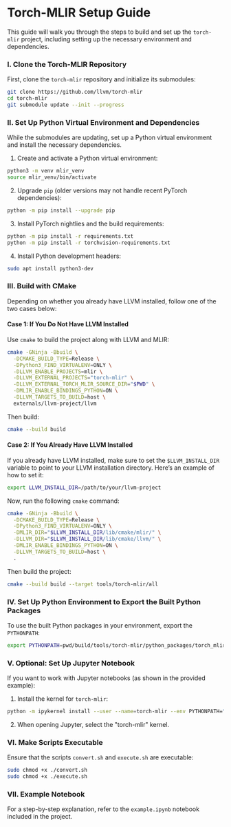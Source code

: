 
# Torch-MLIR Setup Guide

This guide will walk you through the steps to build and set up the `torch-mlir` project, including setting up the necessary environment and dependencies.

### I. Clone the Torch-MLIR Repository

First, clone the `torch-mlir` repository and initialize its submodules:

```bash
git clone https://github.com/llvm/torch-mlir
cd torch-mlir
git submodule update --init --progress
```

### II. Set Up Python Virtual Environment and Dependencies

While the submodules are updating, set up a Python virtual environment and install the necessary dependencies.

1. Create and activate a Python virtual environment:

```bash
python3 -m venv mlir_venv
source mlir_venv/bin/activate
```

2. Upgrade `pip` (older versions may not handle recent PyTorch dependencies):

```bash
python -m pip install --upgrade pip
```

3. Install PyTorch nightlies and the build requirements:

```bash
python -m pip install -r requirements.txt
python -m pip install -r torchvision-requirements.txt
```

4. Install Python development headers:

```bash
sudo apt install python3-dev
```

### III. Build with CMake

Depending on whether you already have LLVM installed, follow one of the two cases below:

#### Case 1: If You Do Not Have LLVM Installed

Use `cmake` to build the project along with LLVM and MLIR:

```bash
cmake -GNinja -Bbuild \
  -DCMAKE_BUILD_TYPE=Release \
  -DPython3_FIND_VIRTUALENV=ONLY \
  -DLLVM_ENABLE_PROJECTS=mlir \
  -DLLVM_EXTERNAL_PROJECTS="torch-mlir" \
  -DLLVM_EXTERNAL_TORCH_MLIR_SOURCE_DIR="$PWD" \
  -DMLIR_ENABLE_BINDINGS_PYTHON=ON \
  -DLLVM_TARGETS_TO_BUILD=host \
  externals/llvm-project/llvm
```

Then build:

```bash
cmake --build build
```

#### Case 2: If You Already Have LLVM Installed

If you already have LLVM installed, make sure to set the `$LLVM_INSTALL_DIR` variable to point to your LLVM installation directory. Here’s an example of how to set it:

```bash
export LLVM_INSTALL_DIR=/path/to/your/llvm-project
```

Now, run the following `cmake` command:

```bash
cmake -GNinja -Bbuild \
  -DCMAKE_BUILD_TYPE=Release \
  -DPython3_FIND_VIRTUALENV=ONLY \
  -DMLIR_DIR="$LLVM_INSTALL_DIR/lib/cmake/mlir/" \
  -DLLVM_DIR="$LLVM_INSTALL_DIR/lib/cmake/llvm/" \
  -DMLIR_ENABLE_BINDINGS_PYTHON=ON \
  -DLLVM_TARGETS_TO_BUILD=host \
  .
```

Then build the project:

```bash
cmake --build build --target tools/torch-mlir/all
```

### IV. Set Up Python Environment to Export the Built Python Packages

To use the built Python packages in your environment, export the `PYTHONPATH`:

```bash
export PYTHONPATH=pwd/build/tools/torch-mlir/python_packages/torch_mlir:pwd/test/python/fx_importer
```

### V. Optional: Set Up Jupyter Notebook

If you want to work with Jupyter notebooks (as shown in the provided example):

1. Install the kernel for `torch-mlir`:

```bash
python -m ipykernel install --user --name=torch-mlir --env PYTHONPATH="$PYTHONPATH"
```

2. When opening Jupyter, select the "torch-mlir" kernel.

### VI. Make Scripts Executable

Ensure that the scripts `convert.sh` and `execute.sh` are executable:

```bash
sudo chmod +x ./convert.sh
sudo chmod +x ./execute.sh
```

### VII. Example Notebook

For a step-by-step explanation, refer to the `example.ipynb` notebook included in the project.
